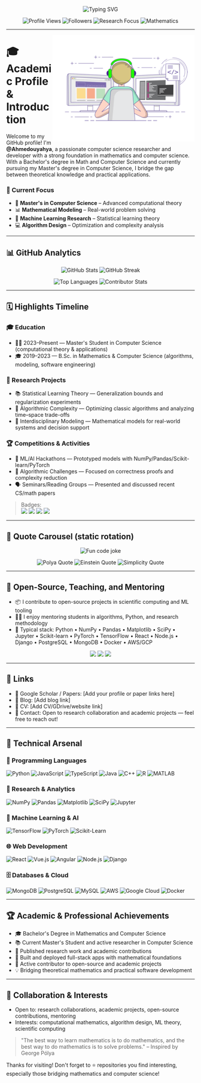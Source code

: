 <!-- Profile Banner -->
<p align="center">
  <img src="https://readme-typing-svg.herokuapp.com?font=Fira+Code&weight=600&size=28&pause=1200&color=2F81F7&center=true&vCenter=true&width=900&lines=Hi%2C+I'm+Ahmed+Ouyahya+%F0%9F%91%8B;Computer+Science+Researcher+%E2%80%A2+Developer;Mathematical+Modeling+%7C+Algorithm+Design;Bridging+Theory+and+Practice" alt="Typing SVG"/>
</p>

<p align="center">
  <img src="https://komarev.com/ghpvc/?username=Ahmedouyahya&style=for-the-badge&color=blue" alt="Profile Views"/>
  <img src="https://img.shields.io/github/followers/Ahmedouyahya?style=for-the-badge&color=blue" alt="Followers"/>
  <img src="https://img.shields.io/badge/Research-Focus-2F81F7?style=for-the-badge&logo=atom&logoColor=white" alt="Research Focus"/>
  <img src="https://img.shields.io/badge/Mathematics-Expert-FF6B6B?style=for-the-badge&logo=wolfram&logoColor=white" alt="Mathematics"/>
</p>

---

<img align="right" alt="Coding" width="380" src="https://raw.githubusercontent.com/devSouvik/devSouvik/master/gif3.gif"/>

# 🎓 Academic Profile & Introduction
Welcome to my GitHub profile! I'm **@Ahmedouyahya**, a passionate computer science researcher and developer with a strong foundation in mathematics and computer science. With a Bachelor's degree in Math and Computer Science and currently pursuing my Master's degree in Computer Science, I bridge the gap between theoretical knowledge and practical applications.

### 🚀 Current Focus
- 🔬 **Master's in Computer Science** – Advanced computational theory
- 📊 **Mathematical Modeling** – Real-world problem solving
- 🤖 **Machine Learning Research** – Statistical learning theory
- 💻 **Algorithm Design** – Optimization and complexity analysis

---

## 📊 GitHub Analytics
<p align="center">
  <img width="49%" src="https://github-readme-stats.vercel.app/api?username=Ahmedouyahya&show_icons=true&theme=tokyonight&hide_border=true&count_private=true" alt="GitHub Stats"/>
  <img width="49%" src="https://github-readme-streak-stats.herokuapp.com/?user=Ahmedouyahya&theme=tokyonight&hide_border=true" alt="GitHub Streak"/>
</p>
<p align="center">
  <img width="49%" src="https://github-readme-stats.vercel.app/api/top-langs/?username=Ahmedouyahya&layout=compact&theme=tokyonight&hide_border=true" alt="Top Languages"/>
  <img width="49%" src="https://github-contributor-stats.vercel.app/api?username=Ahmedouyahya&limit=5&theme=tokyonight&combine_all_yearly_contributions=true" alt="Contributor Stats"/>
</p>

---

## 🗓️ Highlights Timeline

### 🎓 Education
- 🧑‍🎓 2023–Present — Master's Student in Computer Science (computational theory & applications)
- 🎓 2019–2023 — B.Sc. in Mathematics & Computer Science (algorithms, modeling, software engineering)

### 🧪 Research Projects
- 📚 Statistical Learning Theory — Generalization bounds and regularization experiments
- 🧮 Algorithmic Complexity — Optimizing classic algorithms and analyzing time–space trade-offs
- 🤝 Interdisciplinary Modeling — Mathematical models for real-world systems and decision support

### 🏆 Competitions & Activities
- 🧠 ML/AI Hackathons — Prototyped models with NumPy/Pandas/Scikit-learn/PyTorch
- 🧩 Algorithmic Challenges — Focused on correctness proofs and complexity reduction
- 🗣️ Seminars/Reading Groups — Presented and discussed recent CS/math papers

> Badges:  
> <img src="https://img.shields.io/badge/Algorithm%20Design-8A2BE2?style=flat-square"/> <img src="https://img.shields.io/badge/Mathematical%20Modeling-0E76A8?style=flat-square"/> <img src="https://img.shields.io/badge/Machine%20Learning-FF6B6B?style=flat-square"/> <img src="https://img.shields.io/badge/Open%20Source-2F81F7?style=flat-square"/>

---

## 💬 Quote Carousel (static rotation)
<p align="center">
  <img src="https://readme-jokes.vercel.app/api?theme=blueberry" alt="Fun code joke"/>
</p>

<p align="center">
  <img src="https://img.shields.io/badge/%22The%20best%20way%20to%20learn%20math%20is%20to%20do%20math.%22-George%20Polya-2F81F7?style=for-the-badge" alt="Polya Quote"/>
  <img src="https://img.shields.io/badge/%22In%20theory%2C%20theory%20and%20practice%20are%20the%20same.%20In%20practice%2C%20they're%20not.%22-Albert%20Einstein-FF6B6B?style=for-the-badge" alt="Einstein Quote"/>
  <img src="https://img.shields.io/badge/%22Simplicity%20is%20the%20soul%20of%20efficiency.%22-Austin%20Freeman-0E76A8?style=for-the-badge" alt="Simplicity Quote"/>
</p>

---

## 🌟 Open-Source, Teaching, and Mentoring
- 📦 I contribute to open-source projects in scientific computing and ML tooling
- 👨‍🏫 I enjoy mentoring students in algorithms, Python, and research methodology
- 🧰 Typical stack: Python • NumPy • Pandas • Matplotlib • SciPy • Jupyter • Scikit-learn • PyTorch • TensorFlow • React • Node.js • Django • PostgreSQL • MongoDB • Docker • AWS/GCP

<p align="center">
  <img src="https://img.shields.io/badge/Teaching-Mentoring-8A2BE2?style=for-the-badge"/>
  <img src="https://img.shields.io/badge/Open--Source-Contributor-2F81F7?style=for-the-badge"/>
  <img src="https://img.shields.io/badge/Scientific%20Computing-Libraries-0E76A8?style=for-the-badge"/>
</p>

---

## 🔗 Links
- 🔬 Google Scholar / Papers: [Add your profile or paper links here]
- 📝 Blog: [Add blog link]
- 📄 CV: [Add CV/GDrive/website link]
- 💌 Contact: Open to research collaboration and academic projects — feel free to reach out!

---

## 🧰 Technical Arsenal

### 🚀 Programming Languages
<p>
  <img alt="Python" src="https://img.shields.io/badge/Python-3776AB?logo=python&logoColor=white"/>
  <img alt="JavaScript" src="https://img.shields.io/badge/JavaScript-F7DF1E?logo=javascript&logoColor=black"/>
  <img alt="TypeScript" src="https://img.shields.io/badge/TypeScript-3178C6?logo=typescript&logoColor=white"/>
  <img alt="Java" src="https://img.shields.io/badge/Java-007396?logo=java&logoColor=white"/>
  <img alt="C++" src="https://img.shields.io/badge/C%2B%2B-00599C?logo=c%2B%2B&logoColor=white"/>
  <img alt="R" src="https://img.shields.io/badge/R-276DC3?logo=r&logoColor=white"/>
  <img alt="MATLAB" src="https://img.shields.io/badge/MATLAB-0076A8?logo=mathworks&logoColor=white"/>
</p>

### 🔬 Research & Analytics
<p>
  <img alt="NumPy" src="https://img.shields.io/badge/NumPy-013243?logo=numpy&logoColor=white"/>
  <img alt="Pandas" src="https://img.shields.io/badge/Pandas-150458?logo=pandas&logoColor=white"/>
  <img alt="Matplotlib" src="https://img.shields.io/badge/Matplotlib-11557C?logo=plotly&logoColor=white"/>
  <img alt="SciPy" src="https://img.shields.io/badge/SciPy-8CAAE6?logo=scipy&logoColor=white"/>
  <img alt="Jupyter" src="https://img.shields.io/badge/Jupyter-F37626?logo=jupyter&logoColor=white"/>
</p>

### 🤖 Machine Learning & AI
<p>
  <img alt="TensorFlow" src="https://img.shields.io/badge/TensorFlow-FF6F00?logo=tensorflow&logoColor=white"/>
  <img alt="PyTorch" src="https://img.shields.io/badge/PyTorch-EE4C2C?logo=pytorch&logoColor=white"/>
  <img alt="Scikit-Learn" src="https://img.shields.io/badge/Scikit--Learn-F7931E?logo=scikitlearn&logoColor=white"/>
</p>

### 🌐 Web Development
<p>
  <img alt="React" src="https://img.shields.io/badge/React-20232A?logo=react&logoColor=61DAFB"/>
  <img alt="Vue.js" src="https://img.shields.io/badge/Vue.js-35495E?logo=vuedotjs&logoColor=4FC08D"/>
  <img alt="Angular" src="https://img.shields.io/badge/Angular-DD0031?logo=angular&logoColor=white"/>
  <img alt="Node.js" src="https://img.shields.io/badge/Node.js-43853D?logo=node.js&logoColor=white"/>
  <img alt="Django" src="https://img.shields.io/badge/Django-092E20?logo=django&logoColor=white"/>
</p>

### 🗄️ Databases & Cloud
<p>
  <img alt="MongoDB" src="https://img.shields.io/badge/MongoDB-47A248?logo=mongodb&logoColor=white"/>
  <img alt="PostgreSQL" src="https://img.shields.io/badge/PostgreSQL-4169E1?logo=postgresql&logoColor=white"/>
  <img alt="MySQL" src="https://img.shields.io/badge/MySQL-4479A1?logo=mysql&logoColor=white"/>
  <img alt="AWS" src="https://img.shields.io/badge/AWS-232F3E?logo=amazonaws&logoColor=FF9900"/>
  <img alt="Google Cloud" src="https://img.shields.io/badge/Google%20Cloud-4285F4?logo=googlecloud&logoColor=white"/>
  <img alt="Docker" src="https://img.shields.io/badge/Docker-2496ED?logo=docker&logoColor=white"/>
</p>

---

## 🏆 Academic & Professional Achievements
- 🎓 Bachelor's Degree in Mathematics and Computer Science
- 📚 Current Master's Student and active researcher in Computer Science
- 🔬 Published research work and academic contributions
- 🌟 Built and deployed full-stack apps with mathematical foundations
- 🤝 Active contributor to open-source and academic projects
- 💡 Bridging theoretical mathematics and practical software development

---

## 🤝 Collaboration & Interests
- Open to: research collaborations, academic projects, open-source contributions, mentoring
- Interests: computational mathematics, algorithm design, ML theory, scientific computing

> "The best way to learn mathematics is to do mathematics, and the best way to do mathematics is to solve problems." – Inspired by George Pólya

Thanks for visiting! Don't forget to ⭐ repositories you find interesting, especially those bridging mathematics and computer science!
